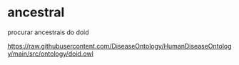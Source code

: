 # ancestral
procurar ancestrais do doid

https://raw.githubusercontent.com/DiseaseOntology/HumanDiseaseOntology/main/src/ontology/doid.owl
